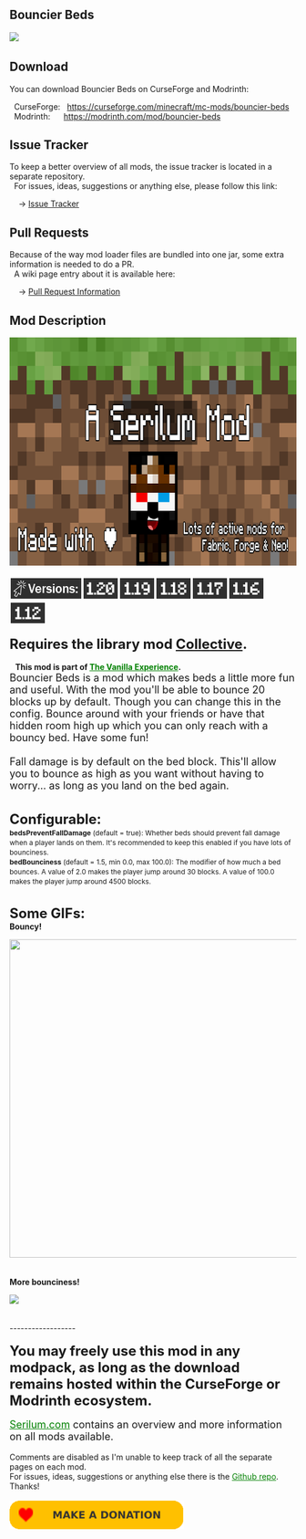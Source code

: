 <h2>Bouncier Beds</h2>
<p><a href="https://github.com/Serilum/Bouncier-Beds"><img src="https://serilum.com/assets/data/logo/bouncier-beds.gif"></a></p><h2>Download</h2>
<p>You can download Bouncier Beds on CurseForge and Modrinth:</p><p>&nbsp;&nbsp;CurseForge: &nbsp;&nbsp;<a href="https://curseforge.com/minecraft/mc-mods/bouncier-beds">https://curseforge.com/minecraft/mc-mods/bouncier-beds</a><br>&nbsp;&nbsp;Modrinth: &nbsp;&nbsp;&nbsp;&nbsp;&nbsp;<a href="https://modrinth.com/mod/bouncier-beds">https://modrinth.com/mod/bouncier-beds</a></p>
<h2>Issue Tracker</h2>
<p>To keep a better overview of all mods, the issue tracker is located in a separate repository.<br>&nbsp;&nbsp;For issues, ideas, suggestions or anything else, please follow this link:</p>
<p>&nbsp;&nbsp;&nbsp;&nbsp;-> <a href="https://serilum.com/url/issue-tracker">Issue Tracker</a></p>
<h2>Pull Requests</h2>
<p>Because of the way mod loader files are bundled into one jar, some extra information is needed to do a PR.<br>&nbsp;&nbsp;A wiki page entry about it is available here:</p>
<p>&nbsp;&nbsp;&nbsp;&nbsp;-> <a href="https://serilum.com/url/pull-requests">Pull Request Information</a></p>
<h2>Mod Description</h2>
<p><a href="https://serilum.com/" rel="nofollow"><img src="https://github.com/Serilum/.cdn/blob/main/description/header/header.png" alt="" width="838" height="400"></a><br><br><a href="https://legacy.curseforge.com/minecraft/mc-mods/bouncier-beds/files"><img src="https://github.com/Serilum/.cdn/raw/main/description/versions/header.png"></a><a href="https://legacy.curseforge.com/minecraft/mc-mods/bouncier-beds/files/all?filter-status=1&filter-game-version=1738749986:75125" rel="nofollow"><img src="https://github.com/Serilum/.cdn/raw/main/description/versions/1_20.png"></a><a href="https://legacy.curseforge.com/minecraft/mc-mods/bouncier-beds/files/all?filter-status=1&filter-game-version=1738749986:73407" rel="nofollow"><img src="https://github.com/Serilum/.cdn/raw/main/description/versions/1_19.png"></a><a href="https://legacy.curseforge.com/minecraft/mc-mods/bouncier-beds/files/all?filter-status=1&filter-game-version=1738749986:73250" rel="nofollow"><img src="https://github.com/Serilum/.cdn/raw/main/description/versions/1_18.png"></a><a href="https://legacy.curseforge.com/minecraft/mc-mods/bouncier-beds/files/all?filter-status=1&filter-game-version=1738749986:73242" rel="nofollow"><img src="https://github.com/Serilum/.cdn/raw/main/description/versions/1_17.png"></a><a href="https://legacy.curseforge.com/minecraft/mc-mods/bouncier-beds/files/all?filter-status=1&filter-game-version=1738749986:70886" rel="nofollow"><img src="https://github.com/Serilum/.cdn/raw/main/description/versions/1_16.png"></a><a href="https://legacy.curseforge.com/minecraft/mc-mods/bouncier-beds/files/all?filter-status=1&filter-game-version=1738749986:628" rel="nofollow"><img src="https://github.com/Serilum/.cdn/raw/main/description/versions/1_12.png"></a><br><br><strong><span style="font-size:24px">Requires the library mod&nbsp;<a style="font-size:24px" href="https://www.curseforge.com/minecraft/mc-mods/collective" rel="nofollow">Collective</a>.</span></strong><strong>&nbsp;<br><br> &nbsp; &nbsp;This mod is part of <span style="color:#008000"><a style="color:#008000" href="https://curseforge.com/minecraft/modpacks/the-vanilla-experience" rel="nofollow">The Vanilla Experience</a></span>.</strong><br><span style="font-size:18px">Bouncier Beds is a mod which makes beds a little more fun and useful. With the mod you'll be able to bounce 20 blocks up by default. Though you can change this in the config. Bounce around with your friends or have that hidden room high up which you can only reach with a bouncy bed. Have some fun!<br><br>Fall damage is by default on the bed block. This'll allow you to bounce as high as you want without having to worry... as long as you land on the bed again.<br></span><br><br><strong><span style="font-size:24px">Configurable:</span><br></strong><span style="font-size:12px"><strong>bedsPreventFallDamage</strong>&nbsp;(default = true): Whether beds should prevent fall damage when a player lands on them. It's recommended to keep this enabled if you have lots of bounciness.</span><br><span style="font-size:12px"><strong>bedBounciness</strong>&nbsp;(default = 1.5, min 0.0, max 100.0): The modifier of how much a bed bounces. A value of 2.0 makes the player jump around 30 blocks. A value of 100.0 makes the player jump around 4500 blocks.</span><br><br><br><span style="font-size:24px"><strong>Some GIFs:</strong></span><br><span style="font-size:14px"><strong>Bouncy!</strong></span></p>
<div class="spoiler">
<p><picture><img src="https://github.com/Serilum/.cdn/raw/main/projects/bouncier-beds/a.gif" width="1000" height="558"></picture></p>
</div>
<p>&nbsp;<br><span style="font-size:14px"><strong>More bounciness!</strong></span></p>
<div class="spoiler">
<p><picture><img src="https://github.com/Serilum/.cdn/raw/main/projects/bouncier-beds/b.gif"></picture></p>
</div>
<p><br>------------------<br><br><span style="font-size:24px"><strong>You may freely use this mod in any modpack, as long as the download remains hosted within the CurseForge or Modrinth ecosystem.</strong></span><br><br><span style="font-size:18px"><a style="font-size:18px;color:#008000" href="https://serilum.com/" rel="nofollow">Serilum.com</a> contains an overview and more information on all mods available.</span><br><br><span style="font-size:14px">Comments are disabled as I'm unable to keep track of all the separate pages on each mod.</span><span style="font-size:14px"><br>For issues, ideas, suggestions or anything else there is the&nbsp;<a style="font-size:14px;color:#008000" href="https://serilum.com/url/issue-tracker" rel="nofollow">Github repo</a>. Thanks!</span><span style="font-size:6px"><br><br></span><a href="https://ricksouth.com/donate" rel="nofollow"><img src="https://github.com/Serilum/.cdn/raw/main/description/shields/donation_rounded.svg" alt="" width="306" height="50"></a></p>